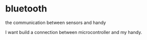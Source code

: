 # bluetooth
the communication between sensors and handy

I want build a connection between microcontroller and my handy.
